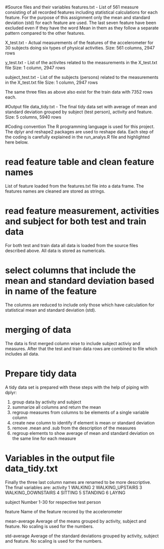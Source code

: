 
#Source files and their variables
features.txt - List of 561 measure consisting of all recorded features including statistical calculations for each feature. For the purpose of this assignment only the mean and standard deviation (std) for each feature are used. The last seven feature have been excluded even if they have the word Mean in them as they follow a separate pattern compared to the other features.

X_test.txt - Actual measurements of the features of the accelerometer for 30 subjects doing six types of physical activities. 
Size: 561 columns, 2947 rows 

y_test.txt - List of the activites related to the measurements in the X_test.txt file
Size: 1 column, 2947 rows

subject_test.txt - List of the subjects (persons) related to the measurements in the X_test.txt file
Size: 1 column, 2947 rows

The same three files as above also exist for the train data with 7352 rows each.

#Output file
data_tidy.txt - The final tidy data set with average of mean and standard deviation grouped by subject (test person), activity and feature.
Size: 5 columns, 5940 rows

#Coding convention
The R programming language is used for this project. The dplyr and reshape2 packages are used to reshape data.
Each step of the coding is carefully explained in the run_analys.R file and highlighted here below.

# read feature table and clean feature names
List of feature loaded from the features.txt file into a data frame. The features names are cleaned are stored as strings.

# read feature measurement, activities and subject for both test and train data
For both test and train data all data is loaded from the source files described above. All data is stored as numericals.

# select columns that include the mean and standard deviation based in name of the feature
The columns are reduced to include only those which have calculation for statistical mean and standard deviation (std).

# merging of data
The data is first merged column wise to include subject activiy and measures. After that the test and train data rows are combined to file which includes all data.

# Prepare tidy data
A tidy data set is prepared with these steps with the help of piping with dplyr:
1. group data by activity and subject
2. summarize all columns and return the mean
3. regroup measures from columns to be elements of a single variable column
4. create new column to identify if element is mean or standard deviation
5. remove .mean and .sub from the description of the measures
6. regroup elements to show average of mean and standard deviation on the same line for each measure

# Variables in the output file data_tidy.txt
Finally the three last column names are renamed to be more descriptive. The final variables are:
activity
1 WALKING
2 WALKING_UPSTAIRS
3 WALKING_DOWNSTAIRS
4 SITTING
5 STANDING
6 LAYING

subject
Number 1-30 for respective test person

feature 
Name of the feature recored by the accelerometer

mean-average
Average of the means grouped by activity, subject and feature. No scaling is used for the numbers.

std-average
Average of the standard deviations grouped by activity, subject and feature. No scaling is used for the numbers.

